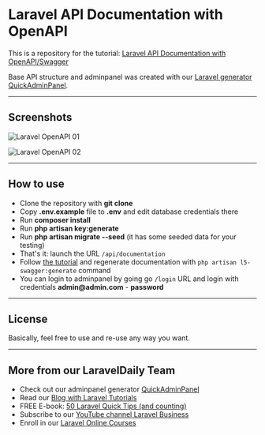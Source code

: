 # Laravel API Documentation with OpenAPI

This is a repository for the tutorial: [Laravel API Documentation with OpenAPI/Swagger](https://quickadminpanel.com/blog/laravel-api-documentation-with-openapiswagger)

Base API structure and adminpanel was created with our [Laravel generator QuickAdminPanel](https://quickadminpanel.com).

- - - - -

## Screenshots 

![Laravel OpenAPI 01](https://quickadminpanel.com/blog/wp-content/uploads/2020/01/Screen-Shot-2020-01-31-at-8.19.38-PM.png)

![Laravel OpenAPI 02](https://quickadminpanel.com/blog/wp-content/uploads/2020/02/Screen-Shot-2020-02-02-at-12.58.12-PM.png)

- - - - -

## How to use

- Clone the repository with __git clone__
- Copy __.env.example__ file to __.env__ and edit database credentials there
- Run __composer install__
- Run __php artisan key:generate__
- Run __php artisan migrate --seed__ (it has some seeded data for your testing)
- That's it: launch the URL `/api/documentation`
- Follow [the tutorial](https://quickadminpanel.com/blog/laravel-api-documentation-with-openapiswagger) and regenerate documentation with `php artisan l5-swagger:generate` command
- You can login to adminpanel by going go `/login` URL and login with credentials __admin@admin.com__ - __password__


- - - - -

## License

Basically, feel free to use and re-use any way you want.

- - - - -

## More from our LaravelDaily Team

- Check out our adminpanel generator [QuickAdminPanel](https://quickadminpanel.com)
- Read our [Blog with Laravel Tutorials](https://laraveldaily.com)
- FREE E-book: [50 Laravel Quick Tips (and counting)](https://laraveldaily.com/free-e-book-40-laravel-quick-tips-and-counting/)
- Subscribe to our [YouTube channel Laravel Business](https://www.youtube.com/channel/UCTuplgOBi6tJIlesIboymGA)
- Enroll in our [Laravel Online Courses](https://laraveldaily.teachable.com/)
